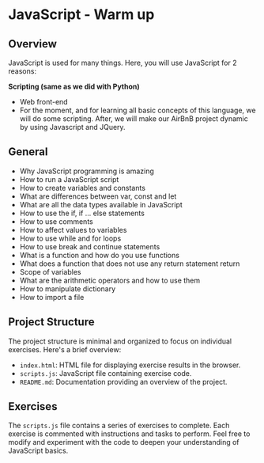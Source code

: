 # JavaScript - Warm up

## Overview

JavaScript is used for many things. Here, you will use JavaScript for 2 reasons:

**Scripting (same as we did with Python)**
- Web front-end
- For the moment, and for learning all basic concepts of this language, we will do some scripting. After, we will make our AirBnB project dynamic by using Javascript and JQuery.

## General

- Why JavaScript programming is amazing
- How to run a JavaScript script
- How to create variables and constants
- What are differences between var, const and let
- What are all the data types available in JavaScript
- How to use the if, if ... else statements
- How to use comments
- How to affect values to variables
- How to use while and for loops
- How to use break and continue statements
- What is a function and how do you use functions
- What does a function that does not use any return statement return
- Scope of variables
- What are the arithmetic operators and how to use them
- How to manipulate dictionary
- How to import a file


## Project Structure

The project structure is minimal and organized to focus on individual exercises. Here's a brief overview:

- `index.html`: HTML file for displaying exercise results in the browser.
- `scripts.js`: JavaScript file containing exercise code.
- `README.md`: Documentation providing an overview of the project.

## Exercises

The `scripts.js` file contains a series of exercises to complete. Each exercise is commented with instructions and tasks to perform. Feel free to modify and experiment with the code to deepen your understanding of JavaScript basics.
